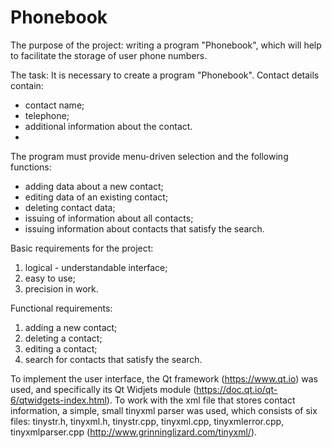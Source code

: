 # Phonebook

The purpose of the project: writing a program "Phonebook", which will help to facilitate the storage of user phone numbers.

The task:
It is necessary to create a program "Phonebook".
Contact details contain:
* contact name;
*	telephone;
* additional information about the contact.
*
The program must provide menu-driven selection and the following functions:
* adding data about a new contact;
* editing data of an existing contact;
* deleting contact data;
* issuing of information about all contacts;
* issuing information about contacts that satisfy the search.

Basic requirements for the project:
1. logical - understandable interface;
2. easy to use;
3. precision in work.

Functional requirements:
1. adding a new contact;
2. deleting a contact;
3. editing a contact;
4. search for contacts that satisfy the search.

To implement the user interface, the Qt framework (https://www.qt.io) was used, and specifically its Qt Widjets module (https://doc.qt.io/qt-6/qtwidgets-index.html).
To work with the xml file that stores contact information, a simple, small tinyxml parser was used, which consists of six files: tinystr.h, tinyxml.h, tinystr.cpp, tinyxml.cpp, tinyxmlerror.cpp, tinyxmlparser.cpp (http://www.grinninglizard.com/tinyxml/).
